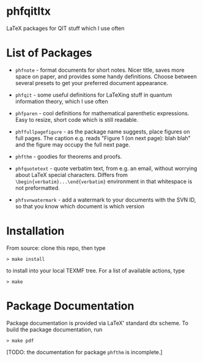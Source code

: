 # phfqitltx

LaTeX packages for QIT stuff which I use often


# List of Packages

- `phfnote` - format documents for short notes.  Nicer title, saves more space
  on paper, and provides some handy definitions.  Choose between several presets
  to get your preferred document appearance.

- `phfqit` - some useful definitions for LaTeXing stuff in quantum information
  theory, which I use often

- `phfparen` - cool definitions for mathematical parenthetic expressions.  Easy
  to resize, short code which is still readable.

- `phffullpagefigure` - as the package name suggests, place figures on full pages.
  The caption e.g. reads "Figure 1 (on next page): blah blah" and the figure
  may occupy the full next page.

- `phfthm` - goodies for theorems and proofs.

- `phfquotetext` - quote verbatim text, from e.g. an email, without worrying
  about LaTeX special characters.  Differs from
  `\begin{verbatim}...\end{verbatim}` environment in that whitespace is not
  preformatted.

- `phfsvnwatermark` - add a watermark to your documents with the SVN ID, so that
  you know which document is which version


# Installation

From source: clone this repo, then type

    > make install
    
to install into your local TEXMF tree.  For a list of available actions, type

    > make


# Package Documentation

Package documentation is provided via LaTeX' standard dtx scheme.  To build the
package documentation, run

    > make pdf

[TODO: the documentation for package `phfthm` is incomplete.]
